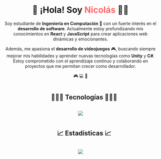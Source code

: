 <div align="center">
  <h1>👋 ¡Hola! Soy <span style="color: #ff6666;">Nicolás</span> 👨‍💻</h1>
  <p>
    Soy estudiante de <b>Ingeniería en Computación</b> 🚀 con un fuerte interés en el <b>desarrollo de software</b>. Actualmente estoy profundizando mis conocimientos en <b>React</b> y <b>JavaScript</b> para crear aplicaciones web dinámicas y emocionantes.
  </p>
  <p>
    Además, me apasiona el <b>desarrollo de videojuegos</b> 🎮, buscando siempre mejorar mis habilidades y aprender nuevas tecnologías como <b>Unity</b> y <b>C#</b>. Estoy comprometido con el aprendizaje continuo y colaborando en proyectos que me permitan crecer como desarrollador.
  </p>
  <p>🎮 💻 🌟</p>
</div>

<!--h1 without bottom border-->
<div id="user-content-toc">
  <ul align="center">
    <summary><h2 style="display: inline-block">👨🏻‍💻 Tecnologías 👨🏻‍💻</h2></summary>
  </ul>
</div>

<!--tech stack icons-->
<p align="center">
  <a href="https://skillicons.dev">
    <img src="https://skillicons.dev/icons?i=c,cpp,cs,java,py,css,html,haskell,ai,git,androidstudio,postgres,unity,vscode,&perline=14" />
  </a>
</p>

<!--h1 without bottom border-->
<div id="user-content-toc">
  <ul align="center">
    <summary><h2 style="display: inline-block">📈 Estadísticas 📈</h2></summary>
  </ul>
</div>

<!-- Most Used Languages -->
<div align="center">
  <img align="center" 
       src="https://github-readme-stats.anuraghazra1.vercel.app/api/top-langs/?username=Kiriby-Dev&theme=dark&hide_border=false&no-bg=true&no-frame=true&langs_count=10" />
</div>

